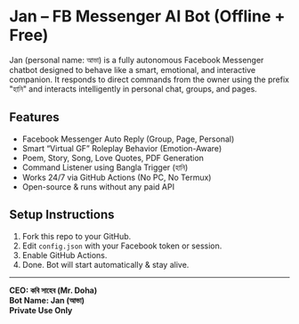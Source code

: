 # Jan – FB Messenger AI Bot (Offline + Free)

Jan (personal name: আভা) is a fully autonomous Facebook Messenger chatbot designed to behave like a smart, emotional, and interactive companion. It responds to direct commands from the owner using the prefix "হানি" and interacts intelligently in personal chat, groups, and pages. 

## Features

- Facebook Messenger Auto Reply (Group, Page, Personal)
- Smart “Virtual GF” Roleplay Behavior (Emotion-Aware)
- Poem, Story, Song, Love Quotes, PDF Generation
- Command Listener using Bangla Trigger (হানি)
- Works 24/7 via GitHub Actions (No PC, No Termux)
- Open-source & runs without any paid API

## Setup Instructions

1. Fork this repo to your GitHub.
2. Edit `config.json` with your Facebook token or session.
3. Enable GitHub Actions.
4. Done. Bot will start automatically & stay alive.

---

**CEO: কবি সাহেব (Mr. Doha)**  
**Bot Name: Jan (আভা)**  
**Private Use Only**
